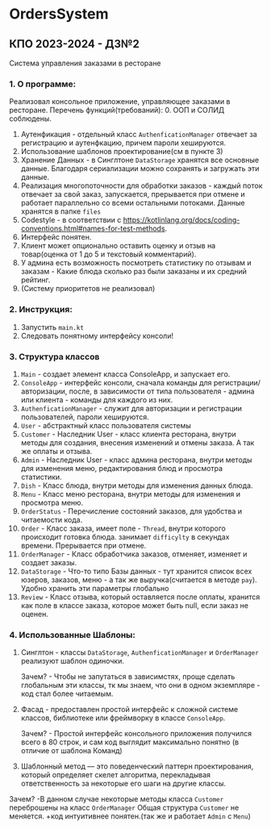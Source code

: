 # OrdersSystem
## КПО 2023-2024 - ДЗ№2
Cистема управления заказами в ресторане


### 1. О программе:

Реализовал консольное приложение, управляющее заказами в ресторане. 
Перечень функций(требований):
  0. ООП и СОЛИД соблюдены.
  1. Аутенфикация - отдельный класс `AuthenficationManager` отвечает за регистрацию и аутенфкацию, причем пароли хешируются.
  2. Использование шаблонов проектирование(см в пункте 3)
  3. Хранение Данных - в Синглтоне `DataStorage` хранятся все основные данные. Благодаря сериализации можно сохранять и загружать эти данные.
  4. Реализация многопоточности для обработки заказов - каждый поток отвечает за свой заказ, запускается, прерывается при отмене и работает параллельно со всеми остальными потоками. Данные хранятся в папке `files`
  5. Codestyle - в соответствии с https://kotlinlang.org/docs/coding-conventions.html#names-for-test-methods.
  6. Интерфейс понятен.
  7. Клиент может опционально оставить оценку и отзыв на товар(оценка от 1 до 5 и текстовый комментарий).
  8. У админа есть возможность посмотреть статистику по отзывам и заказам - Какие блюда сколько раз были заказаны и их средний рейтинг.
  9. (Систему приоритетов не реализовал)

### 2. Инструкция:

  1. Запустить `main.kt`
  2. Следовать понятному интерфейсу консоли!

### 3. Структура классов

  1. `Main` - создает элемент класса ConsoleApp, и запускает его.
  2. `ConsoleApp` - интерфейс консоли, сначала команды для регистрации/авторизации, после, в зависимости от типа пользователя - админа или клиента - команды для каждого из них.
  3. `AuthenficationManager` - служит для авторизации и регистрации пользователей, пароли хешируются.
  4. `User` - абстрактный класс пользователя системы
  5. `Customer` - Наследник User - класс клиента ресторана, внутри методы для создания, внесения изменений и отмены заказа. А так же оплаты и отзыва.
  6. `Admin` - Наследник User - класс админа ресторана, внутри методы для изменения меню, редактирования блюд и просмотра статистики.
  7. `Dish` - Класс блюда, внутри методы для изменения данных блюда.
  8. `Menu` - Класс меню ресторана, внутри методы для изменения и просмотра меню.
  9. `OrderStatus` - Перечисление состояний заказов, для удобства и читаемости кода.
  10. `Order` - Класс заказа, имеет поле - `Thread`, внутри которого происходит готовка блюда. занимает `difficylty` в секундах времени. Прерывается при отмене.
  11. `OrderManager` - Класс обработчика заказов, отменяет, изменяет и создает заказы. 
  12. `DataStorage` - Что-то типо Базы данных - тут хранится список всех юзеров, заказов, меню - а так же выручка(считается в методе `pay`). Удобно хранить эти параметры глобально
  13. `Review` - Класс отзыва, который оставляется после оплаты, хранится как поле в классе заказа, которое может быть null, если заказ не оценен.
### 4. Использованные Шаблоны:
  1. Синглтон - классы `DataStorage`, `AuthenficationManager` и `OrderManager` реализуют шаблон одиночки.

      Зачем? - Чтобы не запутаться в зависимстях, проще сделать глобальным эти классы, тк мы знаем, что они в одном экземпляре - код стал более читаемым.
     
  2. Фасад - предоставлен простой интерфейс к сложной системе классов, библиотеке или фреймворку в классе `ConsoleApp`.

     Зачем? -  Простой интерфейс консольного приложения получился всего в 80 строк, и сам код выглядит максимально понятно (в отличие от шаблона Команд)

  3. Шаблонный метод — это поведенческий паттерн проектирования, который определяет скелет алгоритма, перекладывая ответственность за некоторые его шаги на другие классы.
 
Зачем? -В данном случае некоторые методы класса `Customer` переброшены на класс `OrderManager`
     Общая структура `Customer` не меняется. +код интуитивнее понятен.(так же и работает `Admin` с `Menu`)
